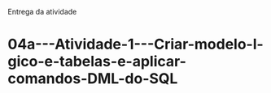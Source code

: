 Entrega da atividade

# 04a---Atividade-1---Criar-modelo-l-gico-e-tabelas-e-aplicar-comandos-DML-do-SQL
